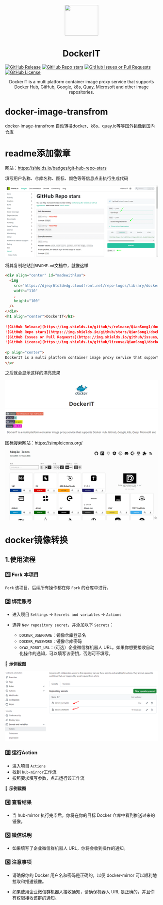 <div align="center" id="madewithlua">
  <img
    src="https://djeqr6to3dedg.cloudfront.net/repo-logos/library/docker/live/logo-1739383862625.png"
    width="110"
    ,
    height="100"
  />
</div>

<h1 align="center">DockerIT</h1>

[![GitHub Release](https://img.shields.io/github/v/release/QianSong1/docker-image-transfrom?style=flat-square&logo=starship&logoColor=D9E0EE&labelColor=302D41&color=c0109f)](https://github.com/QianSong1/docker-image-transfrom/releases)
[![GitHub Repo stars](https://img.shields.io/github/stars/QianSong1/docker-image-transfrom?style=flat-square&logo=apachespark&logoColor=D9E0EE&labelColor=302D41&color=8bd5ca)](https://github.com/QianSong1/docker-image-transfrom/stargazers)
[![GitHub Issues or Pull Requests](https://img.shields.io/github/issues/QianSong1/docker-image-transfrom?style=flat-square&logo=issuu&logoColor=D9E0EE&labelColor=302D41&color=dcdf03)](https://github.com/QianSong1/docker-image-transfrom/issues)
[![GitHub License](https://img.shields.io/github/license/QianSong1/docker-image-transfrom?style=flat-square&logo=gitbook&logoColor=D9E0EE&label=license&labelColor=302D41&color=df03c6)](https://github.com/QianSong1/docker-image-transfrom/blob/main/LICENSE)

<p align="center">
DockerIT is a multi platform container image proxy service that supports Docker Hub, GitHub, Google, k8s, Quay, Microsoft and other image repositories.
</p>

# docker-image-transfrom

docker-image-transfrom 自动转换docker、k8s、quay.io等等国外镜像到国内仓库



# readme添加徽章

网站：https://shields.io/badges/git-hub-repo-stars

填写用户名称、仓库名称、图标、颜色等等信息点击执行生成代码

![image-20250304021411988](img/image-20250304021411988.png) 

将其复制粘贴到`README.md`文档中，就像这样

```markdown
<div align="center" id="madewithlua">
  <img
    src="https://djeqr6to3dedg.cloudfront.net/repo-logos/library/docker/live/logo-1739383862625.png"
    width="110"
    ,
    height="100"
  />
</div>
<h1 align="center">DockerIT</h1>

![GitHub Release](https://img.shields.io/github/v/release/QianSong1/docker-image-transfrom?style=flat-square&logo=starship&logoColor=D9E0EE&labelColor=302D41&color=c0109f&link=https%3A%2F%2Fgithub.com%2FQianSong1%2Fdocker-image-transfrom%2Frelease%2Flatest)
![GitHub Repo stars](https://img.shields.io/github/stars/QianSong1/docker-image-transfrom?style=flat-square&logo=apachespark&logoColor=D9E0EE&labelColor=302D41&color=8bd5ca&link=https%3A%2F%2Fgithub.com%2FQianSong1%2Fdocker-image-transfrom%2Fstargazers)
![GitHub Issues or Pull Requests](https://img.shields.io/github/issues/QianSong1/docker-image-transfrom?style=flat-square&logo=issuu&logoColor=D9E0EE&labelColor=302D41&color=dcdf03&link=https%3A%2F%2Fgithub.com%2FQianSong1%2Fdocker-image-transfrom%2Fissues)
![GitHub License](https://img.shields.io/github/license/QianSong1/docker-image-transfrom?style=flat-square&label=license&labelColor=302D41&color=df03c6&link=https%3A%2F%2Fgithub.com%2FQianSong1%2Fdocker-image-transfrom%2Fblob%2Fmain%2FLICENSE)

<p align="center">
DockerIT is a multi platform container image proxy service that supports Docker Hub, GitHub, Google, k8s, Quay, Microsoft and other image repositories.
</p>
```

之后就会显示这样的漂亮效果

![image-20250304021715710](img/image-20250304021715710.png) 

图标搜索网站：https://simpleicons.org/

![image-20250304021846631](img/image-20250304021846631.png) 



# docker镜像转换

## 1.使用流程

### 1️⃣ Fork 本项目

`Fork` 该项目，后续所有操作都在你 `Fork` 的仓库中进行。



### 2️⃣ 绑定账号

- 进入项目 `Settings` → `Secrets and variables` → `Actions`
- 选择 `New repository secret`，并添加以下 `Secrets`：

  - `DOCKER_USERNAME`：镜像仓库登录名
  - `DOCKER_PASSWORD`：镜像仓库密码
  - `QYWX_ROBOT_URL`：(可选）企业微信群机器人 URL。如果你想要接收自动化操作的通知，可以填写该密钥，否则可不填写。

🔹 **示例截图**  

![image-20250305002819012](img/image-20250305002819012.png)  



### 3️⃣ 运行Action

- 进入项目 `Actions` 
- 找到 `hub-mirror`工作流
- 按照要求填写参数，点击运行该工作流

🔹 **示例截图**  

 



### 4️⃣ 查看结果

- 当 hub-mirror 执行完毕后，你将在你的目标 Docker 仓库中看到推送过来的镜像。



### 5️⃣ 微信说明

- 如果填写了企业微信群机器人 URL，你将会收到操作的通知。



### 6️⃣ 注意事项

- 请确保你的 Docker 用户名和密码是正确的，以便 docker-mirror 可以顺利地拉取和推送镜像。

- 如果使用企业微信群机器人接收通知，请确保机器人 URL 是正确的，并且你有权限接收该群的通知。